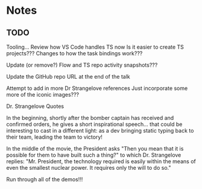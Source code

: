 
# Notes

## TODO





Tooling...
  Review how VS Code handles TS now
  Is it easier to create TS projects???
  Changes to how the task bindings work???





Update (or remove?) Flow and TS repo activity snapshots???

Update the GitHub repo URL at the end of the talk




Attempt to add in more Dr Strangelove references
  Just incorporate some more of the iconic images???

Dr. Strangelove Quotes

In the beginning, shortly after the bomber captain has received and confirmed orders, he gives a short inspirational speech... that could be interesting to cast in a different light: as a dev bringing static typing back to their team, leading the team to victory!

In the middle of the movie, the President asks "Then you mean that it is possible for them to have built such a thing?" to which Dr. Strangelove replies: "Mr. President, the technology required is easily within the means of even the smallest nuclear power. It requires only the will to do so."






Run through all of the demos!!!







